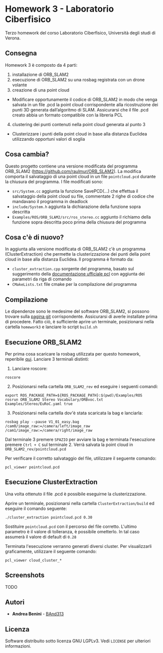 # Homework 3 - Laboratorio Ciberfisico

Terzo homework del corso Laboratorio Ciberfisico, Università degli studi di Verona.

## Consegna

Homework 3 è composto da 4 parti:
1. installazione di ORB_SLAM2
2. esecuzione di ORB_SLAM2 su una rosbag registrata con un drone volante
3. creazione di una point cloud
  * Modificare opportunamente il codice di ORB_SLAM2 in modo che venga salvata in un file .pcd la point cloud corrispondente alla ricostruzione dei punti 3D generata dall’algoritmo di SLAM. Assicurarsi che il file .pcd creato abbia un formato compatibile con la libreria PCL
4. clustering dei punti contenuti nella point cloud generata al punto 3
  * Clusterizzare i punti della point cloud in base alla distanza Euclidea utilizzando opportuni valori di soglia

## Cosa cambia?

Questo progetto contiene una versione modificata del programma ORB_SLAM2 (https://github.com/raulmur/ORB_SLAM2). La modifica comporta il salvataggio di una point cloud in un file `pointcloud.pcd` durante la chiusura del programma. I file modificati sono:
* `src/System.cc` aggiunta la funzione SavePCD(...) che effettua il salvataggio della point cloud su file, commentate 2 righe di codice che mandavano il programma in deadlock
* `include/System.h` aggiunta la dichiarazione della funzione sopra descritta
* `Examples/ROS/ORB_SLAM2/src/ros_stereo.cc` aggiunto il richiamo della funzione sopra descritta poco prima della chiusura del programma

## Cosa c'è di nuovo?

In aggiunta alla versione modificata di ORB_SLAM2 c'è un programma (ClusterExtraction) che permette la clusterizzazione dei punti della point cloud in base alla distanza Euclidea. Il programma è formato da:
* `cluster_extraction.cpp` sorgente del programma, basato sul suggerimento della [documentazione ufficiale pcl](http://www.pointclouds.org/documentation/tutorials/cluster_extraction.php) con aggiunta dei parametri da riga di comando
* `CMakeLists.txt` file cmake per la compilazione del programma 

## Compilazione

Le dipendenze sono le medesime del software ORB_SLAM2, si possono trovare sulla [pagina git](https://github.com/raulmur/ORB_SLAM2#2-prerequisites) corrispondente. Assicurarsi di averle installate prima di procedere.
Fatto ciò, è sufficiente aprire un terminale, posizionarsi nella cartella `homework3` e lanciare lo script `build.sh`

## Esecuzione ORB_SLAM2

Per prima cosa scaricare la rosbag utilizzata per questo homework, reperibile [qui](http://robotics.ethz.ch/~asl-datasets/ijrr_euroc_mav_dataset/vicon_room1/V1_01_easy/V1_01_easy.bag). Lanciare 3 terminali distinti:

1. Lanciare roscore:
```
roscore
```

2. Posizionarsi nella cartella `ORB_SLAM2_rev` ed eseguire i seguenti comandi:
```
export ROS_PACKAGE_PATH=${ROS_PACKAGE_PATH}:$(pwd)/Examples/ROS
rosrun ORB_SLAM2 Stereo Vocabulary/ORBvoc.txt Examples/Stereo/EuRoC.yaml true
```

3. Posizionarsi nella cartella dov'è stata scaricata la bag e lanciarla:
```
rosbag play --pause V1_01_easy.bag /cam0/image_raw:=/camera/left/image_raw /cam1/image_raw:=/camera/right/image_raw
```

Dal terminale 3 premere `SPAZIO` per avviare la bag e terminata l'esecuzione premere `Ctrl + C` sul terminale 2.
Verrà salvata la point cloud in `ORB_SLAM2_rev/pointcloud.pcd`

Per verificare il corretto salvataggio del file, utilizzare il seguente comando:
```
pcl_viewer pointcloud.pcd
```

## Esecuzione ClusterExtraction

Una volta ottenuto il file .pcd è possibile eseguirne la clusterizzazione.

Aprire un terminale, posizionarsi nella cartella `ClusterExtraction/build` ed eseguire il comando seguente:
```
./cluster_extraction pointcloud.pcd 0.30
```
Sostituire `pointcloud.pcd` con il percorso del file corretto.
L'ultimo parametro è il valore di tolleranza, è possibile ometterlo. In tal caso assumerà il valore di default di `0.28`

Terminata l'esecuzione verranno generati diversi cluster. Per visualizzarli graficamente, utilizzare il seguente comando:
```
pcl_viewer cloud_cluster_*
```

## Screenshots
TODO

## Autori

* **Andrea Benini** - [BAnd313](https://github.com/BAnd313)

## Licenza

Software distribuito sotto licenza GNU LGPLv3. Vedi `LICENSE` per ulteriori informazioni.
